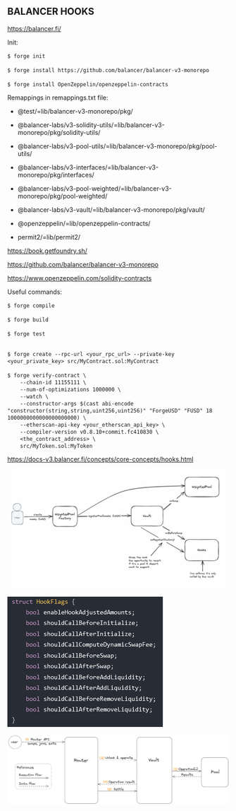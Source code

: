 ## BALANCER HOOKS

https://balancer.fi/

Init:

```shell
$ forge init

$ forge install https://github.com/balancer/balancer-v3-monorepo

$ forge install OpenZeppelin/openzeppelin-contracts
```

Remappings in remappings.txt file:

- @test/=lib/balancer-v3-monorepo/pkg/

- @balancer-labs/v3-solidity-utils/=lib/balancer-v3-monorepo/pkg/solidity-utils/

- @balancer-labs/v3-pool-utils/=lib/balancer-v3-monorepo/pkg/pool-utils/

- @balancer-labs/v3-interfaces/=lib/balancer-v3-monorepo/pkg/interfaces/

- @balancer-labs/v3-pool-weighted/=lib/balancer-v3-monorepo/pkg/pool-weighted/

- @balancer-labs/v3-vault/=lib/balancer-v3-monorepo/pkg/vault/

- @openzeppelin/=lib/openzeppelin-contracts/

- permit2/=lib/permit2/

https://book.getfoundry.sh/

https://github.com/balancer/balancer-v3-monorepo

https://www.openzeppelin.com/solidity-contracts

Useful commands:

```shell
$ forge compile

$ forge build

$ forge test
```

```shell

$ forge create --rpc-url <your_rpc_url> --private-key <your_private_key> src/MyContract.sol:MyContract

$ forge verify-contract \
    --chain-id 11155111 \
    --num-of-optimizations 1000000 \
    --watch \
    --constructor-args $(cast abi-encode "constructor(string,string,uint256,uint256)" "ForgeUSD" "FUSD" 18 1000000000000000000000) \
    --etherscan-api-key <your_etherscan_api_key> \
    --compiler-version v0.8.10+commit.fc410830 \
    <the_contract_address> \
    src/MyToken.sol:MyToken
```

https://docs-v3.balancer.fi/concepts/core-concepts/hooks.html

![Hooks](./img/hooks.png?raw=true "Hooks")

![Flags](./img/flags.png?raw=true "Flags")

![Route](./img/route.png?raw=true "Route")
